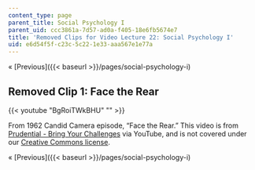 ```yaml
---
content_type: page
parent_title: Social Psychology I
parent_uid: ccc3861a-7d57-ad0a-f405-18e6fb5674e7
title: 'Removed Clips for Video Lecture 22: Social Psychology I'
uid: e6d54f5f-c23c-5c22-1e33-aaa567e1e77a
---
```


« [Previous]({{< baseurl >}}/pages/social-psychology-i)

Removed Clip 1: Face the Rear
-----------------------------

{{< youtube "BgRoiTWkBHU" "" >}}

From 1962 Candid Camera episode, “Face the Rear.” This video is from [Prudential - Bring Your Challenges](https://www.youtube.com/user/Prudential) via YouTube, and is not covered under our [Creative Commons license](/terms/#cc).

« [Previous]({{< baseurl >}}/pages/social-psychology-i)